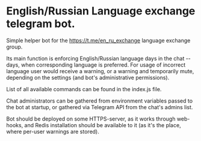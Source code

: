 # English/Russian Language exchange telegram bot.

Simple helper bot for the https://t.me/en_ru_exchange language exchange group.

Its main function is enforcing English/Russian language days in the chat -- days, when corresponding language is preferred. For usage of incorrect language user would receive a warning, or a warning and temporarily mute, depending on the settings (and bot's administrative permissions).

List of all available commands can be found in the index.js file.

Chat administrators can be gathered from environment variables passed to the bot at startup, or gathered via Telegram API from the chat's admins list.

Bot should be deployed on some HTTPS-server, as it works through web-hooks, and Redis installation should be available to it (as it's the place, where per-user warnings are stored).
